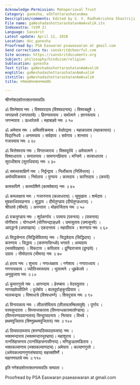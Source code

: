 ```yaml
---
Acknowledge-Permission: Mahaperiaval Trust
Category: ganesha, aShTottarashatanAma
Description/comments: Edited by S. V. Radhakrishna Shastriji
File name: gaNeshadashottarashatanAmAvaliH.itx
Indexextra: (VSM 2)
Language: Sanskrit
Latest update: April 12, 2018
Location: doc_ganesha
Proofread by: PSA Easwaran psawaswaran at gmail.com
Send corrections to: sanskrit@cheerful.com
Site access: https://sanskritdocuments.org
Subject: philosophy/hinduism/religion
Sublocation: ganesha
Text title: gaNeshadashottarashatanAmAvaliH
engtitle: gaNeshadashottarashatanAmAvaliH
itxtitle: gaNeshadashottarashatanAmAvaliH
title: गणेशदशोत्तरशतनामावलिः

---
```

  
 श्रीगणेशदशोत्तरशतनामावलिः   
  
ॐ विघ्नेशाय नमः । विश्ववरदाय (विश्ववदनाय) । विश्वचक्षुषे ।  
जगत्प्रभवे (जगत्पतये) । हिरण्यरूपाय । सर्वात्मने । ज्ञानरूपाय ।  
जगन्मयाय । ऊध्वरेतसे । महाबाहवे नमः ॥ १०  
  
ॐ अमेयाय नमः । अमितविक्रमाय । वेदवेद्याय । महाकालाय (महाकायाय) ।  
विद्यानिधये । अनामयाय । सर्वज्ञाय । सर्वगाय । शान्ताय ।  
गजास्याय नमः ॥ २०  
  
ॐ चित्तेश्वराय नमः । विगतज्वराय । विश्वमूर्तये । अमेयात्मने ।  
विश्वाधाराय । सनातनाय । सामगानप्रियाय । मन्त्रिणे । सत्त्वाधाराय ।  
सुराधीशाय (सुराधिपाय) नमः ॥ ३०  
  
ॐ समस्तसाक्षिणे नमः । निर्द्वन्द्वाय । निर्लोकाय (निर्लिप्ताय) ।  
अमोघविक्रमाय । निर्मलाय । पुण्याय । कामदाय । कान्तिदाय । (कवये)  
  
कामरूपिणे । कामपोषिणे (कामवेषाय) नमः ॥ ४०  
  
ॐ कमलाक्षाय नमः । गजाननाय (कलाधराय) । सुमुखाय । शर्मदाय ।  
मूषकाधिपवाहनाय । शुद्धाय । दीर्घतुण्डाय (दीर्घतुण्डधराय) ।  
श्रीपतये (श्रीमते) । अनन्ताय । मोहवर्जिताय नमः ॥ ५०  
  
ॐ वक्रतुण्डाय नमः । शूर्पकर्णाय । परमाय (पवनाय) । (पावनाय)  
योगीशाय । योगधाम्ने (योगिवन्द्याङ्ध्रये । उमासुताय (उमासूनवे) ।  
आपद्धन्त्रे (अघापहाय) । एकदन्ताय । महाग्रीवाय । शरण्याय नमः ॥ ६०  
  
ॐ सिद्धसेनाय (सिद्धिसेविताय) नमः । सिद्धवेदाय (सिद्धिदाय) ।  
करुणाय । सिद्धाय । (करुणासिन्धवे) भगवते । अव्यग्राय  
(भव्यविग्रहाय) । विकटाय । कपिलाय । ढुण्ढिराजाय (ढुण्ढये) ।  
उग्राय । भीमोदराय (भीमाय) नमः ॥ ७०  
  
ॐ हराय नमः । शुभाय । गणाध्यक्षाय । गणेशाय । गणाराध्याय ।  
गणनायकाय । ज्योतिःस्वरूपाय । भूतात्मने । धूम्रकेतवे ।  
अनुकूलाय नमः ॥ ८०  
  
ॐ कुमारगुरवे नमः । आनन्दाय । हेरम्बाय । वेदस्तुताय ।  
नागयज्ञोपवीतिने । दुर्धर्षाय । बालदूर्वाङ्कुरप्रियाय ।  
भालचन्द्राय । विश्वधात्रे (विश्वधाम्ने) । शिवपुत्राय नमः ॥ ९०  
  
ॐ विनायकाय नमः । लीलासेविताय (लीलावलम्बितवपुषे) । पूर्णाय ।  
परमसुन्दराय । विघ्नान्तकाराय (विघ्नान्धकारमार्ताण्डाय) ।  
(विघ्नारण्यदवानलाय) सिन्दूरवदनाय । नित्याय । विभवे ।  
प्रथमपूजिताय (विष्णुप्रथमपूजिताय) नमः ॥ १००  
  
ॐ दिव्यपादाब्जाय (शरण्यदिव्यपादाब्जाय) नमः ।  
भक्तमन्दाराय (भक्तमन्दारभूरुहाय)। महाशूराय ।  
रत्नसिंहासनाय (रत्नसिंहासनासीनाय)। मणिकुडलमडिताय ।  
भक्तकल्याणाय (भक्तकल्याणदाय)। अमेयाय । कल्याणगुरवे ।  
(अमेयकल्याणगुणसंश्रयाय) सहस्रशीर्ष्णे ।  
महागणपतये नमः ॥ ११०  
  
इति गणेशदशोत्तरशतनामावलिः सम्पाता ।  
  
  
Proofread by PSA Easwaran psaeaswaran at gmail.com  
  

